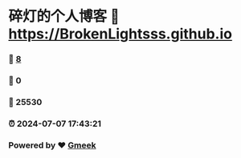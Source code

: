 # 碎灯的个人博客 :link: https://BrokenLightsss.github.io 
### :page_facing_up: [8](https://BrokenLightsss.github.io/tag.html) 
### :speech_balloon: 0 
### :hibiscus: 25530 
### :alarm_clock: 2024-07-07 17:43:21 
### Powered by :heart: [Gmeek](https://github.com/Meekdai/Gmeek)
